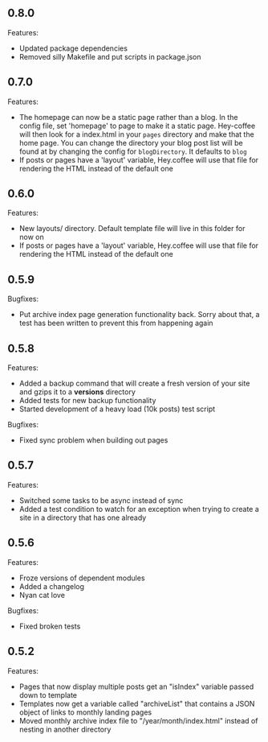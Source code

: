 ## 0.8.0

Features:

  - Updated package dependencies
  - Removed silly Makefile and put scripts in package.json

## 0.7.0

Features:

  - The homepage can now be a static page rather than a blog. In the config file, set 'homepage' to page to make it a static page. Hey-coffee will then look for a index.html in your `pages` directory and make that the home page. You can change the directory your blog post list will be found at by changing the config for `blogDirectory`. It defaults to `blog`
  - If posts or pages have a 'layout' variable, Hey.coffee will use that file for rendering the HTML instead of the default one

## 0.6.0

Features:

  - New layouts/ directory. Default template file will live in this folder for now on
  - If posts or pages have a 'layout' variable, Hey.coffee will use that file for rendering the HTML instead of the default one

## 0.5.9

Bugfixes:

  - Put archive index page generation functionality back. Sorry about that, a test has been written to prevent this from happening again

## 0.5.8

Features:

  - Added a backup command that will create a fresh version of your site and gzips it to a **versions** directory
  - Added tests for new backup functionality
  - Started development of a heavy load (10k posts) test script

Bugfixes:

  - Fixed sync problem when building out pages

## 0.5.7

Features:

  - Switched some tasks to be async instead of sync
  - Added a test condition to watch for an exception when trying to create a site in a directory that has one already

## 0.5.6

Features:

  - Froze versions of dependent modules
  - Added a changelog
  - Nyan cat love

Bugfixes:

  - Fixed broken tests

## 0.5.2

Features:

  - Pages that now display multiple posts get an "isIndex" variable passed down to template
  - Templates now get a variable called "archiveList" that contains a JSON object of links to monthly landing pages
  - Moved monthly archive index file to "/year/month/index.html" instead of nesting in another directory

